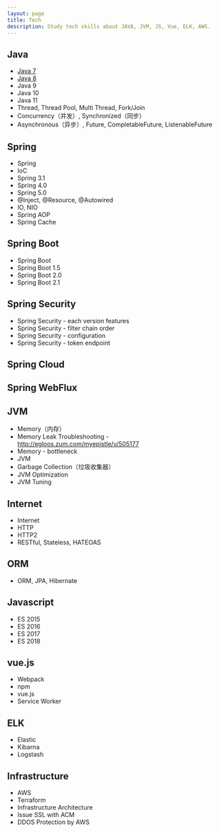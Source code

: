 ```yaml
---
layout: page
title: Tech
description: Study tech skills about JAVA, JVM, JS, Vue, ELK, AWS.
---
```


## Java
- [Java 7](http://minjoon.com/java7)
- [Java 8](http://minjoon.com/java8)
- Java 9
- Java 10
- Java 11
- Thread, Thread Pool, Multi Thread, Fork/Join
- Concurrency（并发）, Synchronized（同步）
- Asynchronous（异步）, Future, CompletableFuture, ListenableFuture

## Spring
- Spring
- IoC
- Spring 3.1
- Spring 4.0
- Spring 5.0
- @Inject, @Resource, @Autowired
- IO, NIO
- Spring AOP
- Spring Cache

## Spring Boot
- Spring Boot
- Spring Boot 1.5
- Spring Boot 2.0
- Spring Boot 2.1

## Spring Security
- Spring Security - each version features
- Spring Security - filter chain order
- Spring Security - configuration
- Spring Security - token endpoint

## Spring Cloud

## Spring WebFlux

## JVM
- Memory（内存）
- Memory Leak Troubleshooting - http://egloos.zum.com/myepistle/v/505177
- Memory - bottleneck
- JVM
- Garbage Collection（垃圾收集器）
- JVM Optimization
- JVM Tuning

## Internet
- Internet
- HTTP
- HTTP2
- RESTful, Stateless, HATEOAS

## ORM
- ORM, JPA, Hibernate

## Javascript
- ES 2015
- ES 2016
- ES 2017
- ES 2018

## vue.js
- Webpack
- npm
- vue.js
- Service Worker

## ELK
- Elastic
- Kibarna
- Logstash

## Infrastructure
- AWS
- Terraform
- Infrastructure Architecture
- Issue SSL with ACM
- DDOS Protection by AWS
